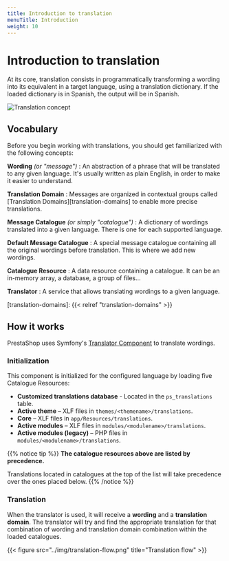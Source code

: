 ```yaml
---
title: Introduction to translation
menuTitle: Introduction
weight: 10
---
```


# Introduction to translation

At its core, translation consists in programmatically transforming a wording into its equivalent in a target language, using a translation dictionary. If the loaded dictionary is in Spanish, the output will be in Spanish.

![Translation concept](../img/translation-concept.png)

## Vocabulary

Before you begin working with translations, you should get familiarized with the following concepts:

**Wording** _(or "message")_
: An abstraction of a phrase that will be translated to any given language. It's usually written as plain English, in order to make it easier to understand.

**Translation Domain**
: Messages are organized in contextual groups called [Translation Domains][translation-domains] to enable more precise translations.

**Message Catalogue** _(or simply "catalogue")_
: A dictionary of wordings translated into a given language. There is one for each supported language.

**Default Message Catalogue**
: A special message catalogue containing all the original wordings before translation. This is where we add new wordings.

**Catalogue Resource**
: A data resource containing a catalogue. It can be an in-memory array, a database, a group of files...

**Translator**
: A service that allows translating wordings to a given language.

[translation-domains]: {{< relref "translation-domains" >}}

## How it works

PrestaShop uses Symfony's [Translator Component](https://symfony.com/doc/4.4/translation.html) to translate wordings. 

### Initialization

This component is initialized for the configured language by loading five Catalogue Resources:

* **Customized translations database** - Located in the `ps_translations` table.
* **Active theme** – XLF files in `themes/<themename>/translations`.
* **Core** – XLF files in `app/Resources/translations`.
* **Active modules** – XLF files in `modules/<modulename>/translations`.
* **Active modules (legacy)** – PHP files in `modules/<modulename>/translations`.

{{% notice tip %}}
**The catalogue resources above are listed by precedence.** 

Translations located in catalogues at the top of the list will take precedence over the ones placed below.
{{% /notice %}}

### Translation

When the translator is used, it will receive a **wording** and a **translation domain**. The translator will try and find the appropriate translation for that combination of wording and translation domain combination within the loaded catalogues.


{{< figure src="../img/translation-flow.png" title="Translation flow" >}}
